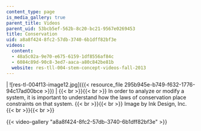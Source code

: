 ```yaml
---
content_type: page
is_media_gallery: true
parent_title: Videos
parent_uid: 53bcb5ef-562b-8c20-bc21-9567e0269453
title: Conservation
uid: a8a8f424-8fc2-57db-3740-6b1dff82bf3e
videos:
  content:
  - 48a5c02a-9e70-e675-6159-1df8556af84c
  - 6084c89d-90c8-3ed7-aaca-a80c842be81b
  website: res-tll-004-stem-concept-videos-fall-2013
---
```


| ![res-tl-004f13-image12.jpg]({{< resource_file 295b945e-b749-f632-1776-94c17ad00bce >}}) |  {{< br >}}{{< br >}} In order to analyze or modify a system, it is important to understand how the laws of conservation place constraints on that system. {{< br >}}{{< br >}} Image by Ink Design, Inc. {{< br >}}{{< br >}}

{{< video-gallery "a8a8f424-8fc2-57db-3740-6b1dff82bf3e" >}}

